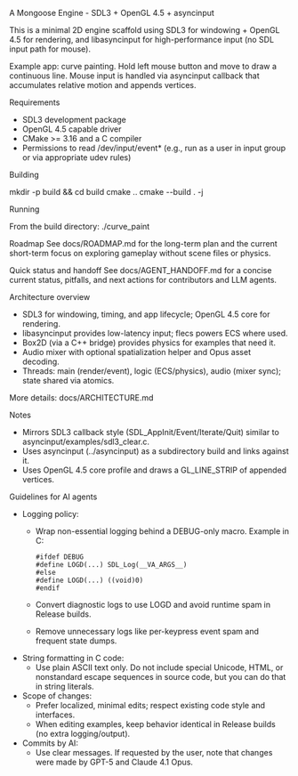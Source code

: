 A Mongoose Engine - SDL3 + OpenGL 4.5 + asyncinput

This is a minimal 2D engine scaffold using SDL3 for windowing + OpenGL 4.5 for rendering, and libasyncinput for high-performance input (no SDL input path for mouse).

Example app: curve painting. Hold left mouse button and move to draw a continuous line. Mouse input is handled via asyncinput callback that accumulates relative motion and appends vertices.

Requirements
- SDL3 development package
- OpenGL 4.5 capable driver
- CMake >= 3.16 and a C compiler
- Permissions to read /dev/input/event* (e.g., run as a user in input group or via appropriate udev rules)

Building

mkdir -p build && cd build
cmake ..
cmake --build . -j

Running

From the build directory:
./curve_paint

Roadmap
See docs/ROADMAP.md for the long-term plan and the current short-term focus on exploring gameplay without scene files or physics.

Quick status and handoff
See docs/AGENT_HANDOFF.md for a concise current status, pitfalls, and next actions for contributors and LLM agents.

Architecture overview
- SDL3 for windowing, timing, and app lifecycle; OpenGL 4.5 core for rendering.
- libasyncinput provides low-latency input; flecs powers ECS where used.
- Box2D (via a C++ bridge) provides physics for examples that need it.
- Audio mixer with optional spatialization helper and Opus asset decoding.
- Threads: main (render/event), logic (ECS/physics), audio (mixer sync); state shared via atomics.

More details: docs/ARCHITECTURE.md

Notes
- Mirrors SDL3 callback style (SDL_AppInit/Event/Iterate/Quit) similar to asyncinput/examples/sdl3_clear.c.
- Uses asyncinput (../asyncinput) as a subdirectory build and links against it.
- Uses OpenGL 4.5 core profile and draws a GL_LINE_STRIP of appended vertices.

Guidelines for AI agents

- Logging policy:
  - Wrap non-essential logging behind a DEBUG-only macro. Example in C:
    
        #ifdef DEBUG
        #define LOGD(...) SDL_Log(__VA_ARGS__)
        #else
        #define LOGD(...) ((void)0)
        #endif
    
  - Convert diagnostic logs to use LOGD and avoid runtime spam in Release builds.
  - Remove unnecessary logs like per-keypress event spam and frequent state dumps.
- String formatting in C code:
  - Use plain ASCII text only. Do not include special Unicode, HTML, or nonstandard escape sequences in source code, but you can do that in string literals.
- Scope of changes:
  - Prefer localized, minimal edits; respect existing code style and interfaces.
  - When editing examples, keep behavior identical in Release builds (no extra logging/output).
- Commits by AI:
  - Use clear messages. If requested by the user, note that changes were made by GPT-5 and Claude 4.1 Opus.
